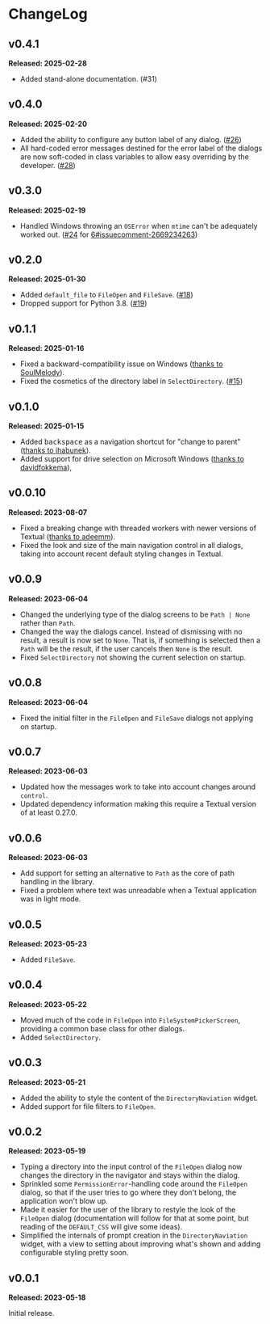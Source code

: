 # ChangeLog

## v0.4.1

**Released: 2025-02-28**

- Added stand-alone documentation.
  (#31[](https://github.com/davep/textual-fspicker/pull/31))

## v0.4.0

**Released: 2025-02-20**

- Added the ability to configure any button label of any dialog.
  ([#26](https://github.com/davep/textual-fspicker/pull/26))
- All hard-coded error messages destined for the error label of the dialogs
  are now soft-coded in class variables to allow easy overriding by the
  developer. ([#28](https://github.com/davep/textual-fspicker/pull/28))

## v0.3.0

**Released: 2025-02-19**

- Handled Windows throwing an `OSError` when `mtime` can't be adequately
  worked out. ([#24](https://github.com/davep/textual-fspicker/pull/24) for
  [6#issuecomment-2669234263](https://github.com/davep/textual-fspicker/issues/6#issuecomment-2669234263))

## v0.2.0

**Released: 2025-01-30**

- Added `default_file` to `FileOpen` and `FileSave`.
  ([#18](https://github.com/davep/textual-fspicker/pull/18))
- Dropped support for Python 3.8.
  ([#19](https://github.com/davep/textual-fspicker/pull/19))

## v0.1.1

**Released: 2025-01-16**

- Fixed a backward-compatibility issue on Windows ([thanks to
  SoulMelody](https://github.com/davep/textual-fspicker/pull/14)).
- Fixed the cosmetics of the directory label in `SelectDirectory`.
  ([#15](https://github.com/davep/textual-fspicker/pull/15))

## v0.1.0

**Released: 2025-01-15**

- Added <kbd>backspace</kbd> as a navigation shortcut for "change to parent"
  ([thanks to ihabunek](https://github.com/davep/textual-fspicker/pull/7)).
- Added support for drive selection on Microsoft Windows
  ([thanks to davidfokkema](https://github.com/davep/textual-fspicker/pull/9)),

## v0.0.10

**Released: 2023-08-07**

- Fixed a breaking change with threaded workers with newer versions of
  Textual ([thanks to
  adeemm](https://github.com/davep/textual-fspicker/pull/3)).
- Fixed the look and size of the main navigation control in all dialogs,
  taking into account recent default styling changes in Textual.

## v0.0.9

**Released: 2023-06-04**

- Changed the underlying type of the dialog screens to be `Path | None`
  rather than `Path`.
- Changed the way the dialogs cancel. Instead of dismissing with no result,
  a result is now set to `None`. That is, if something is selected then a
  `Path` will be the result, if the user cancels then `None` is the result.
- Fixed `SelectDirectory` not showing the current selection on startup.

## v0.0.8

**Released: 2023-06-04**

- Fixed the initial filter in the `FileOpen` and `FileSave` dialogs not
  applying on startup.

## v0.0.7

**Released: 2023-06-03**

- Updated how the messages work to take into account changes around
  `control`.
- Updated dependency information making this require a Textual version of at
  least 0.27.0.

## v0.0.6

**Released: 2023-06-03**

- Add support for setting an alternative to `Path` as the core of path
  handling in the library.
- Fixed a problem where text was unreadable when a Textual application was
  in light mode.

## v0.0.5

**Released: 2023-05-23**

- Added `FileSave`.

## v0.0.4

**Released: 2023-05-22**

- Moved much of the code in `FileOpen` into `FileSystemPickerScreen`,
  providing a common base class for other dialogs.
- Added `SelectDirectory`.

## v0.0.3

**Released: 2023-05-21**

- Added the ability to style the content of the `DirectoryNaviation` widget.
- Added support for file filters to `FileOpen`.

## v0.0.2

**Released: 2023-05-19**

- Typing a directory into the input control of the `FileOpen` dialog now
  changes the directory in the navigator and stays within the dialog.
- Sprinkled some `PermissionError`-handling code around the `FileOpen`
  dialog, so that if the user tries to go where they don't belong, the
  application won't blow up.
- Made it easier for the user of the library to restyle the look of the
  `FileOpen` dialog (documentation will follow for that at some point, but
  reading of the `DEFAULT_CSS` will give some ideas).
- Simplified the internals of prompt creation in the `DirectoryNaviation`
  widget, with a view to setting about improving what's shown and adding
  configurable styling pretty soon.

## v0.0.1

**Released: 2023-05-18**

Initial release.

[//]: # (ChangeLog.md ends here)
